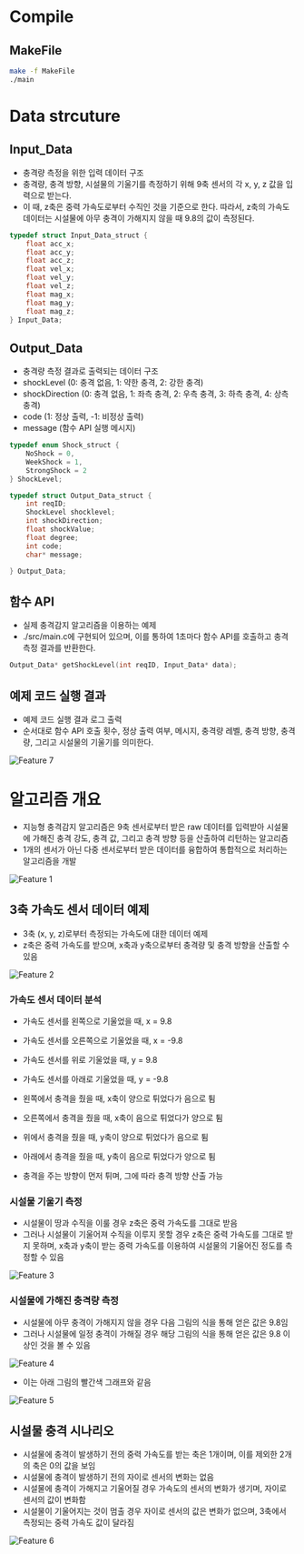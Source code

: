 # Compile

## MakeFile

```bash
make -f MakeFile
./main
```

# Data strcuture

## Input_Data

- 충격량 측정을 위한 입력 데이터 구조
- 충격량, 충격 방향, 시설물의 기울기를 측정하기 위해 9축 센서의 각 x, y, z 값을 입력으로 받는다.
- 이 때, z축은 중력 가속도로부터 수직인 것을 기준으로 한다. 따라서, z축의 가속도 데이터는 시설물에 아무 충격이 가해지지 않을 때 9.8의 값이 측정된다.

```c
typedef struct Input_Data_struct {
    float acc_x;
    float acc_y;
    float acc_z;
    float vel_x;
    float vel_y;
    float vel_z;
    float mag_x;
    float mag_y;
    float mag_z;
} Input_Data;
```

## Output_Data

- 충격량 측정 결과로 출력되는 데이터 구조
- shockLevel (0: 충격 없음, 1: 약한 충격, 2: 강한 충격)
- shockDirection (0: 충격 없음, 1: 좌측 충격, 2: 우측 충격, 3: 하측 충격, 4: 상측 충격)
- code (1: 정상 출력, -1: 비정상 출력)
- message (함수 API 실행 메시지)

```c
typedef enum Shock_struct {
    NoShock = 0,
    WeekShock = 1,
    StrongShock = 2
} ShockLevel;

typedef struct Output_Data_struct {
    int reqID;
    ShockLevel shocklevel;
    int shockDirection;
    float shockValue;
    float degree;
    int code;
    char* message;

} Output_Data;
```

## 함수 API

- 실제 충격감지 알고리즘을 이용하는 예제
- ./src/main.c에 구현되어 있으며, 이를 통하여 1초마다 함수 API를 호출하고 충격 측정 결과를 반환한다.

```c
Output_Data* getShockLevel(int reqID, Input_Data* data);
```

## 예제 코드 실행 결과

- 예제 코드 실행 결과 로그 출력
- 순서대로 함수 API 호출 횟수, 정상 출력 여부, 메시지, 충격량 레벨, 충격 방향, 충격량, 그리고 시설물의 기울기를 의미한다.

![Feature 7](https://kihyeon-hong.github.io/Collection_of_repository_images/ShockLevel_test_code/feature7.jpg)

# 알고리즘 개요

- 지능형 충격감지 알고리즘은 9축 센서로부터 받은 raw 데이터를 입력받아 시설물에 가해진 충격 강도, 충격 값, 그리고 충격 방향 등을 산출하여 리턴하는 알고리즘
- 1개의 센서가 아닌 다중 센서로부터 받은 데이터를 융합하여 통합적으로 처리하는 알고리즘을 개발

![Feature 1](https://kihyeon-hong.github.io/Collection_of_repository_images/ShockLevel_test_code/feature1.jpg)

## 3축 가속도 센서 데이터 예제

- 3축 (x, y, z)로부터 측정되는 가속도에 대한 데이터 예제
- z축은 중력 가속도를 받으며, x축과 y축으로부터 충격량 및 충격 방향을 산출할 수 있음

![Feature 2](https://kihyeon-hong.github.io/Collection_of_repository_images/ShockLevel_test_code/feature2.jpg)

### 가속도 센서 데이터 분석

- 가속도 센서를 왼쪽으로 기울었을 때, x = 9.8
- 가속도 센서를 오른쪽으로 기울었을 때, x = -9.8
- 가속도 센서를 위로 기울었을 때, y = 9.8
- 가속도 센서를 아래로 기울었을 때, y = -9.8

- 왼쪽에서 충격을 줬을 때, x축이 양으로 튀었다가 음으로 튐
- 오른쪽에서 충격을 줬을 때, x축이 음으로 튀었다가 양으로 튐
- 위에서 충격을 줬을 때, y축이 양으로 튀었다가 음으로 튐
- 아래에서 충격을 줬을 때, y축이 음으로 튀었다가 양으로 튐

- 충격을 주는 방향이 먼저 튀며, 그에 따라 충격 방향 산출 가능

### 시설물 기울기 측정

- 시설물이 땅과 수직을 이룰 경우 z축은 중력 가속도를 그대로 받음
- 그러나 시설물이 기울어져 수직을 이루지 못할 경우 z축은 중력 가속도를 그대로 받지 못하며, x축과 y축이 받는 중력 가속도를 이용하여 시설물의 기울어진 정도를 측정할 수 있음

![Feature 3](https://kihyeon-hong.github.io/Collection_of_repository_images/ShockLevel_test_code/feature3.jpg)

### 시설물에 가해진 충격량 측정

- 시설물에 아무 충격이 가해지지 않을 경우 다음 그림의 식을 통해 얻은 값은 9.8임
- 그러나 시설물에 일정 충격이 가해질 경우 해당 그림의 식을 통해 얻은 값은 9.8 이상인 것을 볼 수 있음

![Feature 4](https://kihyeon-hong.github.io/Collection_of_repository_images/ShockLevel_test_code/feature4.jpg)

- 이는 아래 그림의 빨간색 그래프와 같음

![Feature 5](https://kihyeon-hong.github.io/Collection_of_repository_images/ShockLevel_test_code/feature5.jpg)

## 시설물 충격 시나리오

- 시설물에 충격이 발생하기 전의 중력 가속도를 받는 축은 1개이며, 이를 제외한 2개의 축은 0의 값을 보임
- 시설물에 충격이 발생하기 전의 자이로 센서의 변화는 없음
- 시설물에 충격이 가해지고 기울어질 경우 가속도의 센서의 변화가 생기며, 자이로 센서의 값이 변화함
- 시설물이 기울어지는 것이 멈출 경우 자이로 센서의 값은 변화가 없으며, 3축에서 측정되는 중력 가속도 값이 달라짐

![Feature 6](https://kihyeon-hong.github.io/Collection_of_repository_images/ShockLevel_test_code/feature6.jpg)
